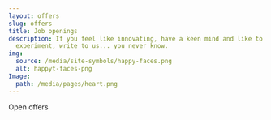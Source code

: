 ```yaml
---
layout: offers
slug: offers
title: Job openings
description: If you feel like innovating, have a keen mind and like to
  experiment, write to us... you never know.
img:
  source: /media/site-symbols/happy-faces.png
  alt: happyt-faces-png
Image:
  path: /media/pages/heart.png
---
```

Open offers
